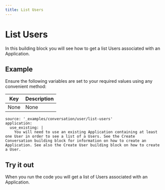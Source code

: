 ```yaml
---
title: List Users
---
```


# List Users

In this building block you will see how to get a list Users associated with an Application.

## Example

Ensure the following variables are set to your required values using any convenient method:

Key | Description
-- | --
None | None

```building_blocks
source: '_examples/conversation/user/list-users'
application:
  use_existing: |
    You will need to use an existing Application containing at least one User in order to see a list of a Users. See the Create Conversation building block for information on how to create an Application. See also the Create User building block on how to create a User.
```

## Try it out

When you run the code you will get a list of Users associated with an Application.
